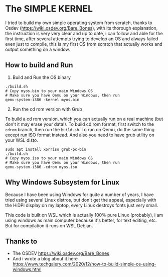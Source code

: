 # The SIMPLE KERNEL

I tried to build my own simple operating system from scratch, thanks to Osdev (https://wiki.osdev.org/Bare_Bones), with its thorough explanation, the instruction is very very clear and up to date, i can follow and able for the first time, after several attempts trying to develop an OS and always failed even just to compile, this is my first OS from scratch that actually works and output something on a window.

## How to build and Run

1. Build and Run the OS binary

```
./build.sh
# Copy myos.bin to your main Windows OS
# Make sure you have Qemu on your Windows, then run
qemu-system-i386 -kernel myos.bin
```

2. Run the cd rom version with Grub

To build a cd rom version, which you can actually run on a real machine (but don't it may erase your data!). To build cd rom format, first switch to the `cdrom` branch, then run the `build.sh`. To run on Qemu, do the same thing except run ISO format instead. And also you need to have grub utility on your WSL disto.

```
sudo apt install xorriso grub-pc-bin
./build.sh
# Copy myos.iso to your main Windows OS
# Make sure you have Qemu on your Windows, then run
qemu-system-i386 -cdrom myos.iso
```

## Why Windows Subsystem for Linux
Because I have been using Windows for quite a number of years, I have tried using several Linux distros, but don't get the appeal, especially with the HiDPI display on my laptop, every Linux destroys fonts just very small.

This code is built on WSL which is actually 100% pure Linux (probably), i am using windows as main computer because it's better, for text editing, etc. But for compilation it runs on WSL Debian.

## Thanks to
- The OSDEV https://wiki.osdev.org/Bare_Bones
- And i wrote a blog about it here https://www.techgalery.com/2020/12/how-to-build-simple-os-using-windows.html
